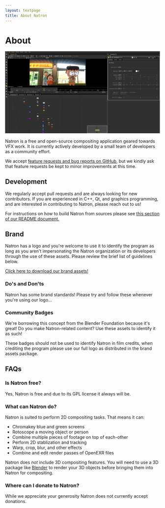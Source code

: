 ```yaml
---
layout: textpage
title: About Natron
---
```


# About

![An animated cartoon shot open in Natron](/img/about-screenshot.png)

Natron is a free and open-source compositing application geared towards VFX work. It is currently actively developed by a small team of developers as a community effort.

We accept [feature requests and bug reports on GitHub](https://github.com/natronGitHub/natron/issues), but we kindly ask that feature requests be kept to minor improvements at this time.

## Development

We regularly accept pull requests and are always looking for new contributors. If you are experienced in C++, Qt, and graphics programming, and are interested in contributing to Natron, please reach out to us!

For instructions on how to build Natron from sources please see [this section of our README document.](https://github.com/NatronGitHub/Natron#building-and-installing-from-source)

## Brand

Natron has a logo and you're welcome to use it to identify the program as long as you aren't impersonating the Natron organization or its developers through the use of these assets.  Please review the brief list of guidelines below.

[Click here to download our brand assets!](#)

### Do's and Don'ts

Natron has some brand standards!  Please try and follow these whenever you're using our logo...

### Community Badges

We're borrowing this concept from the Blender Foundation because it's great!  Do you make Natron-related content?  Use these assets to identify it as such!

These badges should not be used to identify Natron in film credits, when crediting the program please use our full logo as distributed in the brand assets package.

## FAQs

### Is Natron free?

Yes, Natron is free and due to its GPL license it always will be.

### What can Natron do?

Natron is suited to perform 2D compositing tasks. That means it can:

* Chromakey blue and green screens
* Rotoscope a moving object or person
* Combine multiple pieces of footage on top of each-other
* Perform 2D stablization and tracking
* Warp, crop, blur, and other effects
* Combine and edit render passes of OpenEXR files

Natron does *not* include 3D compositing features. You will need to use a 3D package like [Blender](https://www.blender.org/) to render your 3D objects before bringing them into Natron for compositing.

### Where can I donate to Natron?

While we appreciate your generosity Natron does not currently accept donations.
